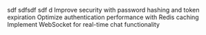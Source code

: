 sdf sdfsdf sdf d Improve security with password hashing and token expiration Optimize authentication performance with Redis caching Implement WebSocket for real-time chat functionality